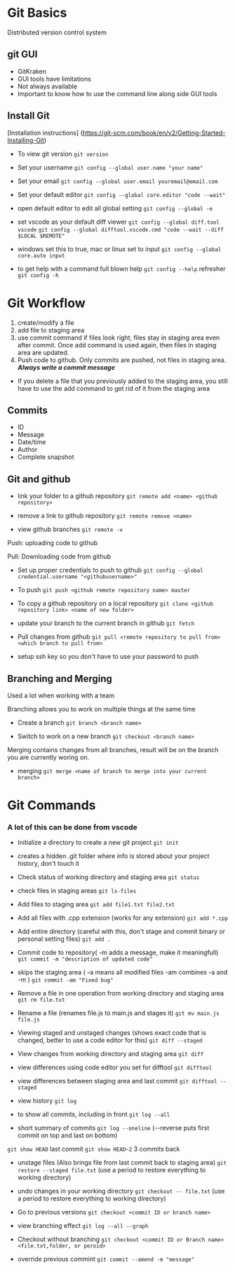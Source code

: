 # Git Basics

Distributed version control system

## git GUI

- GitKraken 
- GUI tools have limitations 
- Not always available
- Important to know how to use the command line along side GUI tools 

## Install Git

[Installation instructions] (https://git-scm.com/book/en/v2/Getting-Started-Installing-Git)

- To view git version
`git version`  

- Set your username
`git config --global user.name "your name"`

- Set your email
`git config --global user.email youremail@email.com`

- Set your default editor 
`git config --global core.editor "code --wait"`

- open default editor to edit all global setting 
`git config --global -e`

- set vscode as your default diff viewer 
`git config --global diff.tool vscode`
`git config --global difftool.vscode.cmd "code --wait --diff $LOCAL $REMOTE"`


- windows set this to true, mac or linux set to input
`git config --global core.auto input`

- to get help with a command 
full blown help
`git config --help`
refresher 
`git config -h`


# Git Workflow 

1. create/modify a file 
2. add file to staging area 
3. use commit command if files look right, files stay in staging area even after commit. 
Once add command is used again, then files in staging area are updated. 
4. Push code to github. Only commits are pushed, not files in staging area. 
***Always write a commit message***

- If you delete a file that you previously added to the staging area, 
you still have to use the add command to get rid of it from the staging area

## Commits

- ID
- Message 
- Date/time
- Author
- Complete snapshot 

## Git and github

- link your folder to a github repository 
`git remote add <name> <github repository>`

- remove a link to github repository 
`git remote remove <name>`

- view github branches
`git remote -v`

Push: uploading code to github

Pull: Downloading code from github

- Set up proper credentials to push to github
`git config --global credential.username "<githubusername>"`

- To push
`git push <github remote repository name> master`

- To copy a github repository on a local repository
`git clone <github repository link> <name of new folder>`

- update your branch to the current branch in github
`git fetch`

- Pull changes from github 
`git pull <remote repository to pull from> <which branch to pull from>`

- setup ssh key so you don't have to use your password to push

## Branching and Merging 

Used a lot when working with a team

Branching allows you to work on multiple things at the same time

- Create a branch
`git branch <branch name>`

- Switch to work on a new branch
`git checkout <branch name>`

Merging contains changes from all branches, result will be on the branch you are currently woring on.

- merging
`git merge <name of branch to merge into your current branch>`


# Git Commands 
### A lot of this can be done from vscode 

- Initialize a directory to create a new git project
`git init`
- creates a hidden .git folder where info is stored about your project history, don't touch it 

- Check status of working directory and staging area
`git status`

- check files in staging areas 
`git ls-files`

- Add files to staging area 
`git add file1.txt file2.txt`
- Add all files with .cpp extension (works for any extension)
`git add *.cpp`
- Add entire directory (careful with this, don't stage and commit binary or personal setting files)
`git add .`

- Commit code to repository( -m adds a message, make it meaningfull)
`git commit -m "description of updated code"`

- skips the staging area ( -a means all modified files -am combines -a and -m )
`git commit -am "Fixed bug"`

- Remove a file in one operation from working directory and staging area
`git rm file.txt`

- Rename a file (renames file.js to main.js and stages it)
`git mv main.js file.js`

- Viewing staged and unstaged changes (shows exact code that is changed, better to use a code editor for this)
`git diff --staged`

- View changes from working directory and staging area
`git diff`

- view differences using code editor you set for difftool 
`git difftool`

- view differences between staging area and last commit
`git difftool --staged`

- view history 
`git log`

- to show all commits, including in front 
`git log --all`

- short summary of commits 
`git log --oneline` (--reverse puts first commit on top and last on bottom)

`git show HEAD` last commit 
`git show HEAD~2` 3 commits back

- unstage files (Also brings file from last commit back to staging area) 
`git restore --staged file.txt` (use a period to restore everything to working directory)

- undo changes in your working directory 
`git checkout -- file.txt` (use a period to restore everything to working directory)

- Go to previous versions
`git checkout <commit ID or branch name>`

- view branching effect 
`git log --all --graph`

- Checkout without branching 
`git checkout <commit ID or Branch name> <file.txt,folder, or peroid>`

- override previous commint 
`git commit --amend -m "message"`
















